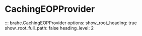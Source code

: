 # CachingEOPProvider

::: brahe.CachingEOPProvider
    options:
      show_root_heading: true
      show_root_full_path: false
      heading_level: 2
